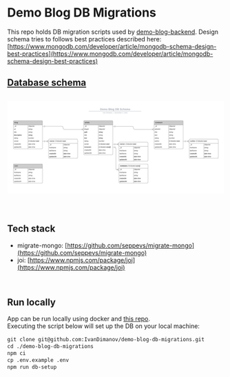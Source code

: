 # Demo Blog DB Migrations
This repo holds DB migration scripts used by [demo-blog-backend](https://github.com/IvanDimanov/demo-blog-backend).
Design schema tries to follows best practices described here: [https://www.mongodb.com/developer/article/mongodb-schema-design-best-practices](https://www.mongodb.com/developer/article/mongodb-schema-design-best-practices)

## [Database schema](https://lucid.app/documents/view/fcaf2f01-eb38-42ad-b58d-9dd257fc1f84)
## [![App](https://raw.githubusercontent.com/IvanDimanov/demo-blog-db-migrations/main/image.png)](https://lucid.app/documents/view/fcaf2f01-eb38-42ad-b58d-9dd257fc1f84)

<br />

## Tech stack
- migrate-mongo: [https://github.com/seppevs/migrate-mongo](https://github.com/seppevs/migrate-mongo)
- joi: [https://www.npmjs.com/package/joi](https://www.npmjs.com/package/joi)

<br />

## Run locally
App can be run locally using docker and [this repo](https://github.com/IvanDimanov/demo-blog-local-env). <br />
Executing the script below will set up the DB on your local machine:
```
git clone git@github.com:IvanDimanov/demo-blog-db-migrations.git
cd ./demo-blog-db-migrations
npm ci
cp .env.example .env
npm run db-setup
```
